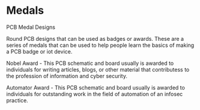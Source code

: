 # Medals
PCB Medal Designs

Round PCB designs that can be used as badges or awards.  These are a series of medals that can be used to help people learn the basics of making a PCB badge or iot device.

Nobel Award - This PCB schematic and board usually is awarded to individuals for writing articles, blogs, or other material that contributess to the profession of information and cyber security.

Automator Award - This PCB schematic and board usually is awarded to individuals for outstanding work in the field of automation of an infosec practice.

